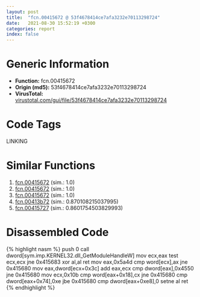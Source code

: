 ```yaml
---
layout: post
title:  "fcn.00415672 @ 53f4678414ce7afa3232e70113298724"
date:   2021-08-30 15:52:19 +0300
categories: report
index: false
---
```


# Generic Information
- **Function:** fcn.00415672
- **Origin (md5):** 53f4678414ce7afa3232e70113298724
- **VirusTotal:** [virustotal.com/gui/file/53f4678414ce7afa3232e70113298724][virustotal_ref]

# Code Tags
<span class="tag" id="LINKING">LINKING</span>


# Similar Functions

1. [fcn.00415672][similar_1_ref] (sim.: 1.0)
2. [fcn.00415672][similar_2_ref] (sim.: 1.0)
3. [fcn.00415672][similar_3_ref] (sim.: 1.0)
4. [fcn.00413b72][similar_4_ref] (sim.: 0.870108215037995)
5. [fcn.00415727][similar_5_ref] (sim.: 0.8601754503829993)


# Disassembled Code

{% highlight nasm %}
push 0
call dword[sym.imp.KERNEL32.dll_GetModuleHandleW]
mov ecx,eax
test ecx,ecx
jne 0x415683
xor al,al
ret 
mov eax,0x5a4d
cmp word[ecx],ax
jne 0x415680
mov eax,dword[ecx+0x3c]
add eax,ecx
cmp dword[eax],0x4550
jne 0x415680
mov ecx,0x10b
cmp word[eax+0x18],cx
jne 0x415680
cmp dword[eax+0x74],0xe
jbe 0x415680
cmp dword[eax+0xe8],0
setne al
ret 
{% endhighlight %}


[similar_1_ref]: /report/fcn.00415672@851499833994008ff3b082d4905c1c28
[similar_2_ref]: /report/fcn.00415672@d6c070ac2399cf914ec1db85b3c8036a
[similar_3_ref]: /report/fcn.00415672@73e5ff5234ddfa5605498d12656e5816
[similar_4_ref]: /report/fcn.00413b72@aa974dc5fff056e4382e61f8a2699e58
[similar_5_ref]: /report/fcn.00415727@d59f9c4f445b9f980173dec064f55091
[virustotal_ref]: https://www.virustotal.com/gui/file/53f4678414ce7afa3232e70113298724